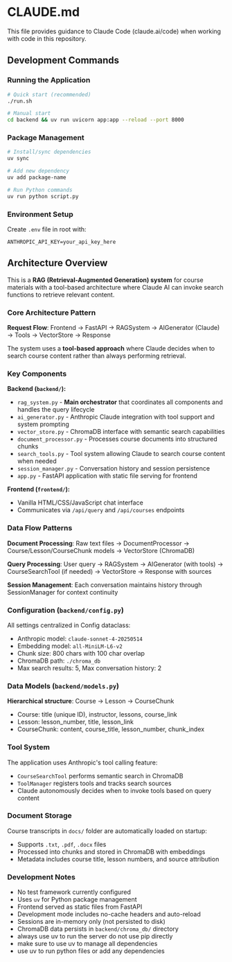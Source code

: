# CLAUDE.md

This file provides guidance to Claude Code (claude.ai/code) when working with code in this repository.

## Development Commands

### Running the Application
```bash
# Quick start (recommended)
./run.sh

# Manual start
cd backend && uv run uvicorn app:app --reload --port 8000
```

### Package Management
```bash
# Install/sync dependencies
uv sync

# Add new dependency
uv add package-name

# Run Python commands
uv run python script.py
```

### Environment Setup
Create `.env` file in root with:
```
ANTHROPIC_API_KEY=your_api_key_here
```

## Architecture Overview

This is a **RAG (Retrieval-Augmented Generation) system** for course materials with a tool-based architecture where Claude AI can invoke search functions to retrieve relevant content.

### Core Architecture Pattern

**Request Flow**: Frontend → FastAPI → RAGSystem → AIGenerator (Claude) → Tools → VectorStore → Response

The system uses a **tool-based approach** where Claude decides when to search course content rather than always performing retrieval.

### Key Components

**Backend (`backend/`):**
- `rag_system.py` - **Main orchestrator** that coordinates all components and handles the query lifecycle
- `ai_generator.py` - Anthropic Claude integration with tool support and system prompting
- `vector_store.py` - ChromaDB interface with semantic search capabilities  
- `document_processor.py` - Processes course documents into structured chunks
- `search_tools.py` - Tool system allowing Claude to search course content when needed
- `session_manager.py` - Conversation history and session persistence
- `app.py` - FastAPI application with static file serving for frontend

**Frontend (`frontend/`):**
- Vanilla HTML/CSS/JavaScript chat interface
- Communicates via `/api/query` and `/api/courses` endpoints

### Data Flow Patterns

**Document Processing**: Raw text files → DocumentProcessor → Course/Lesson/CourseChunk models → VectorStore (ChromaDB)

**Query Processing**: User query → RAGSystem → AIGenerator (with tools) → CourseSearchTool (if needed) → VectorStore → Response with sources

**Session Management**: Each conversation maintains history through SessionManager for context continuity

### Configuration (`backend/config.py`)

All settings centralized in Config dataclass:
- Anthropic model: `claude-sonnet-4-20250514`
- Embedding model: `all-MiniLM-L6-v2`  
- Chunk size: 800 chars with 100 char overlap
- ChromaDB path: `./chroma_db`
- Max search results: 5, Max conversation history: 2

### Data Models (`backend/models.py`)

**Hierarchical structure**: Course → Lesson → CourseChunk
- Course: title (unique ID), instructor, lessons, course_link
- Lesson: lesson_number, title, lesson_link  
- CourseChunk: content, course_title, lesson_number, chunk_index

### Tool System

The application uses Anthropic's tool calling feature:
- `CourseSearchTool` performs semantic search in ChromaDB
- `ToolManager` registers tools and tracks search sources
- Claude autonomously decides when to invoke tools based on query content

### Document Storage

Course transcripts in `docs/` folder are automatically loaded on startup:
- Supports `.txt`, `.pdf`, `.docx` files
- Processed into chunks and stored in ChromaDB with embeddings
- Metadata includes course title, lesson numbers, and source attribution

### Development Notes

- No test framework currently configured
- Uses `uv` for Python package management
- Frontend served as static files from FastAPI
- Development mode includes no-cache headers and auto-reload
- Sessions are in-memory only (not persisted to disk)
- ChromaDB data persists in `backend/chroma_db/` directory
- always use uv to run the server do not use pip directly
- make sure to use uv to manage all dependencies
- use uv to run python files or add any dependencies